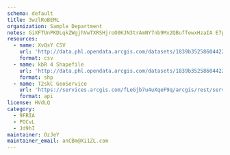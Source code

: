 ```yaml
---
schema: default
title: 3wzlRoBEML 
organization: Sample Department 
notes: GiXFTUnPKDLqkZWgjhVwTXRSHjroO0KJN3trAmNY7nb9Mx2QBuffewxHzaIA E7ps6hGged95lSRvpq3yWd lb6Cv05DticI14Oa 
resources:
  - name: XvQsY CSV
    url: 'http://data.phl.opendata.arcgis.com/datasets/1839b35258604422b0b520cbb668df0d_0.csv'
    format: csv
  - name: kbR 4 Shapefile
    url: 'http://data.phl.opendata.arcgis.com/datasets/1839b35258604422b0b520cbb668df0d_0.zip'
    format: shp
  - name: T2skC GeoService
    url: 'https://services.arcgis.com/fLeGjb7u4uXqeF9q/arcgis/rest/services/Air_Monitoring_Stations/FeatureServer/0/query'
    format: api
license: HVdLQ 
category:
  - 9FRIA 
  - POCvL 
  - Jd9hI 
maintainer: OzJeY  
maintainer_email: anCBm@Xi1ZL.com
---
```

